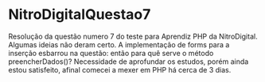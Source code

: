 # NitroDigitalQuestao7
Resolução da questão numero 7 do teste para Aprendiz PHP da NitroDigital.
Algumas ideias não deram certo.
A implementação de forms para a inserção esbarrou na questão: então para quê serve o método preencherDados()?
Necessidade de aprofundar os estudos, porém ainda estou satisfeito, afinal comecei a mexer em PHP há cerca de 3 dias.
